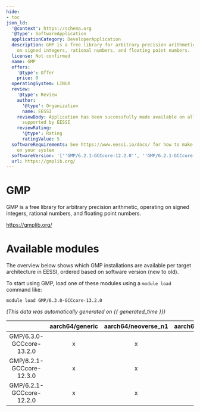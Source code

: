 ```yaml
---
hide:
- toc
json_ld:
  '@context': https://schema.org
  '@type': SoftwareApplication
  applicationCategory: DeveloperApplication
  description: GMP is a free library for arbitrary precision arithmetic, operating
    on signed integers, rational numbers, and floating point numbers.
  license: Not confirmed
  name: GMP
  offers:
    '@type': Offer
    price: 0
  operatingSystem: LINUX
  review:
    '@type': Review
    author:
      '@type': Organization
      name: EESSI
    reviewBody: Application has been successfully made available on all architectures
      supported by EESSI
    reviewRating:
      '@type': Rating
      ratingValue: 5
  softwareRequirements: See https://www.eessi.io/docs/ for how to make EESSI available
    on your system
  softwareVersion: '[''GMP/6.2.1-GCCcore-12.2.0'', ''GMP/6.2.1-GCCcore-12.3.0'', ''GMP/6.3.0-GCCcore-13.2.0'']'
  url: https://gmplib.org/
---
```


GMP
===


GMP is a free library for arbitrary precision arithmetic, operating on signed integers, rational numbers, and floating point numbers.

https://gmplib.org/
# Available modules


The overview below shows which GMP installations are available per target architecture in EESSI, ordered based on software version (new to old).

To start using GMP, load one of these modules using a `module load` command like:

```shell
module load GMP/6.3.0-GCCcore-13.2.0
```

*(This data was automatically generated on {{ generated_time }})*  

| |aarch64/generic|aarch64/neoverse_n1|aarch64/neoverse_v1|aarch64/nvidia/grace|x86_64/generic|x86_64/amd/zen2|x86_64/amd/zen3|x86_64/amd/zen4|x86_64/intel/haswell|x86_64/intel/sapphirerapids|x86_64/intel/skylake_avx512|
| :---: | :---: | :---: | :---: | :---: | :---: | :---: | :---: | :---: | :---: | :---: | :---: |
|GMP/6.3.0-GCCcore-13.2.0|x|x|x|x|x|x|x|x|x|x|x|
|GMP/6.2.1-GCCcore-12.3.0|x|x|x|x|x|x|x|x|x|x|x|
|GMP/6.2.1-GCCcore-12.2.0|x|x|x|x|x|x|x|x|x|x|x|
